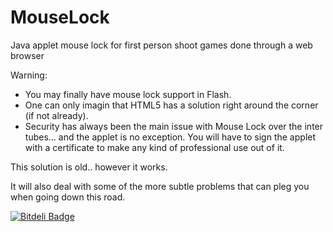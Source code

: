 MouseLock
=========

Java applet mouse lock for first person shoot games done through a web browser

Warning:
* You may finally have mouse lock support in Flash.  
* One can only imagin that HTML5 has a solution right around the corner (if not already).
* Security has always been the main issue with Mouse Lock over the inter tubes...  and the applet is no exception.  You will have to sign the applet with a certificate to make any kind of professional use out of it.

This solution is old.. however it works.  

It will also deal with some of the more subtle problems that can pleg you when going down this road. 


[![Bitdeli Badge](https://d2weczhvl823v0.cloudfront.net/coreyauger/mouselock/trend.png)](https://bitdeli.com/free "Bitdeli Badge")

